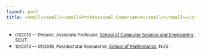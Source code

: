 ```yaml
---
layout: post
title: <small><small><small>Professional Experience</small></small></small>
---
```


<ul>
<li><span style="font-size: 100%;"><small>01/2016 &#8212; Present,  Associate Professor, <a href="http://www.scut.edu.cn/cs/">School of Computer Science and Engineering</a>, SCUT.</small></span></li>
<li><span style="font-size: 100%;"><small>10/2013 &#8212; 01/2016, Postdoctoral Researcher, <a href="http://ww1.math.nus.edu.sg/">School of Mathematics</a>, NUS.</small></span></li>
</ul>